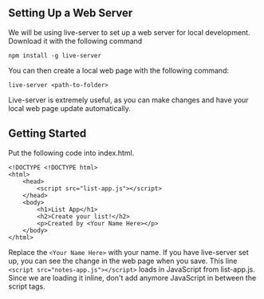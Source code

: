 ## Setting Up a Web Server
We will be using live-server to set up a web server for local development. Download it with the following command

`npm install -g live-server`

You can then create a local web page with the following command:

`live-server <path-to-folder>`

Live-server is extremely useful, as you can make changes and have your local web page update automatically.

## Getting Started
Put the following code into index.html.
```
<!DOCTYPE <!DOCTYPE html>
<html>
    <head>
        <script src="list-app.js"></script>
    </head>
    <body>
        <h1>List App</h1>
        <h2>Create your list!</h2>
        <p>Created by <Your Name Here></p>
    </body>
</html>
```
Replace the `<Your Name Here>` with your name. If you have live-server set up, you can see the change in the web page when you save. This line `<script src="notes-app.js"></script>` loads in JavaScript from list-app.js. Since we are loading it inline, don't add anymore JavaScript in between the script tags.
